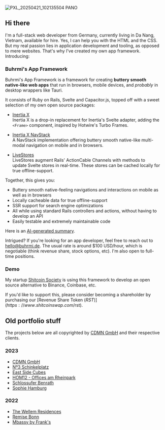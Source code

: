 ![PXL_20250421_102135504 PANO](https://github.com/user-attachments/assets/0cc78974-9fb4-48cf-9cec-f3341678b770)

## Hi there

I'm a full-stack web developer from Germany, currently living in Da Nang, Vietnam, available for hire. Yes, I can help you with the HTML and the CSS. But my real passion lies in application development and tooling, as opposed to mere websites. That's why I've created my own app framework. Introducing:

### Buhrmi's App Framework

Buhrmi's App Framework is a framework for creating **buttery smooth native-like web apps** that run in browsers, mobile devices, and *probably* in desktop wrappers like Tauri. 

It consists of Ruby on Rails, Svelte and Capacitor.js, topped off with a sweet selection of my own open source packages:

- [Inertia X](https://github.com/buhrmi/inertiax)<br>
  Inertia X is a drop-in replacement for Inertia's Svelte adapter, adding the `<Frame>` component, inspired by Hotwire's Turbo Frames.

- [Inertia X NavStack](https://github.com/shitcoinsociety/shitcoinswap/tree/main/app/frontend/lib/navstack)<br>
  A NavStack implementation offering buttery smooth native-like multi-modal navigation on mobile and in browsers.

- [LiveStores](https://github.com/buhrmi/livestores)<br>
  LiveStores augment Rails' ActionCable Channels with methods to update Svelte stores in real-time. These stores can be cached locally for true offline-support.

Together, this gives you:

- Buttery smooth native-feeling navigations and interactions on mobile as well as in browsers
- Locally cacheable data for true offline-support
- SSR support for search engine optimizations
- All while using standard Rails controllers and actions, without having to develop an API
- Easily testable and extremely maintainable code

Here is an [AI-generated summary](https://claude.ai/public/artifacts/78089d82-ee60-4ddf-8dec-49ec41594526).

Intrigued? If you're looking for an app developer, feel free to reach out to [hello@buhrmi.de](mailto:hello@buhrmi.de). The usual rate is around $100 USD/hour, which is negotiable (think revenue share, stock options, etc). I'm also open to full-time positions.

### Demo

My startup [Shitcoin Society](https://www.shitcoinsociety.com) is using this framework to develop an open source alternative to Binance, Coinbase, etc.

If you'd like to support this, please consider becoming a shareholder by purchasing our [Revenue Share Token ($RST)](https://www.shitcoinswap.com/$rst).

## Old portfolio stuff

The projects below are all copyrighted by [CDMN GmbH](https://cdmn.de) and their respective clients.

### 2023

- [CDMN GmbH](https://cdmn.de)
- [Nº3 Schinkelplatz](https://no3-schinkelplatz.cdmn.de/en)
- [East Side Cubes](https://www.east-side-cubes.de)
- [HOM12 - Offices am Rheinpark](https://www.hom12.de)
- [Schlossufer Benrath](https://www.schlossufer-benrath.de)
- [Sophie Hamburg](https://sophie.hamburg)

### 2022

- [The Wellem Residences](https://www.thewellemresidences.com)
- [Remise Bonn](https://www.remise-bonn.de)
- [Mbassy by Frank's](https://www.mbassybyfranks.com)


